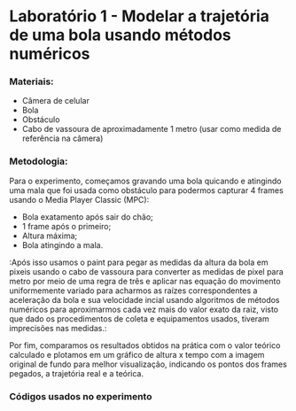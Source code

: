# Laboratório 1 - Modelar a trajetória de uma bola usando métodos numéricos

### Materiais:
- Câmera de celular
- Bola
- Obstáculo
- Cabo de vassoura de aproximadamente 1 metro (usar como medida de referência na câmera)

### Metodologia:
Para o experimento, começamos gravando uma bola quicando e atingindo uma mala que foi usada como obstáculo para podermos capturar 4 frames usando o Media Player Classic (MPC):
* Bola exatamento após sair do chão;
* 1 frame após o primeiro;
* Altura máxima; 
* Bola atingindo a mala.

:Após isso usamos o paint para pegar as medidas da altura da bola em pixeis usando o cabo de vassoura para converter as medidas de pixel para metro por meio de uma regra de três e aplicar nas equação do movimento uniformemente variado para acharmos as raízes correspondentes a aceleração da bola e sua velocidade incial usando algoritmos de métodos numéricos para aproximarmos cada vez mais do valor exato da raiz, visto que dado os procedimentos de coleta e equipamentos usados, tiveram imprecisões nas medidas.:

Por fim, comparamos os resultados obtidos na prática com o valor teórico calculado e plotamos em um gráfico de altura x tempo com a imagem original de fundo para melhor visualização, indicando os pontos dos frames pegados, a trajetória real e a teórica.

### Códigos usados no experimento